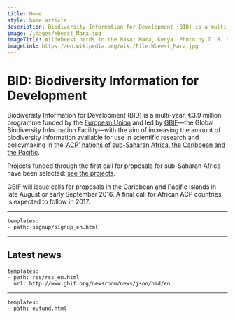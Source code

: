 ```yaml
---
title: Home
style: home article
description: Biodiversity Information for Development (BID) is a multi-year programme funded by the European Union and led by GBIF. Its aim is to increase the amount of biodiversity information available for use in scientific research and policymaking in the ‘ACP’ nations of sub-Saharan Africa, the Caribbean and the Pacific.
image: /images/Wbeest_Mara.jpg
imageTitle: Wildebeest herds in the Masai Mara, Kenya. Photo by T. R. Shankar Raman. CC BY 3.0.
imageLink: https://en.wikipedia.org/wiki/File:Wbeest_Mara.jpg
---
```

BID: Biodiversity Information for Development
===================

Biodiversity Information for Development (BID) is a multi-year, €3.9 million programme funded by the [European Union](http://europa.eu) and led by [GBIF](http://gbif.org)—the Global Biodiversity Information Facility—with the aim of increasing the amount of biodiversity information available for use in scientific research and policymaking in the [‘ACP’ nations of sub-Saharan Africa, the Caribbean and the Pacific](http://www.acp.int/content/secretariat-acp).

Projects funded through the first call for proposals for sub-Saharan Africa have been selected: [see the projects](http://www.gbif.org/programme/bid/all-projects).

GBIF will issue calls for proposals in the Caribbean and Pacific Islands in late August or early September 2016. A final call for African ACP countries is expected to follow in 2017.

-----------------

```styledYaml
templates:
- path: signup/signup_en.html
```

-----------------

Latest news
-------------------

```styledYaml
templates:
- path: rss/rss_en.html
  url: http://www.gbif.org/newsroom/news/json/bid/en
```
-------


```styledYaml
templates:
- path: eufund.html
```


